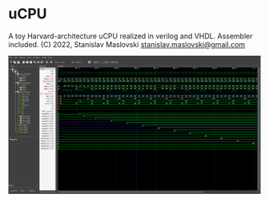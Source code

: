 # uCPU #

A toy Harvard-architecture uCPU realized in verilog and VHDL. Assembler included.
(C) 2022, Stanislav Maslovski <stanislav.maslovski@gmail.com>

![Screenshot](waveforms.png)
